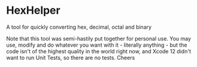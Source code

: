 # HexHelper
A tool for quickly converting hex, decimal, octal and binary

Note that this tool was semi-hastily put together for personal use. You may use, modify and do whatever you want with it - literally anything - but the code isn't of the highest quality in the world right now, and Xcode 12 didn't want to run Unit Tests, so there are no tests.
Cheers
